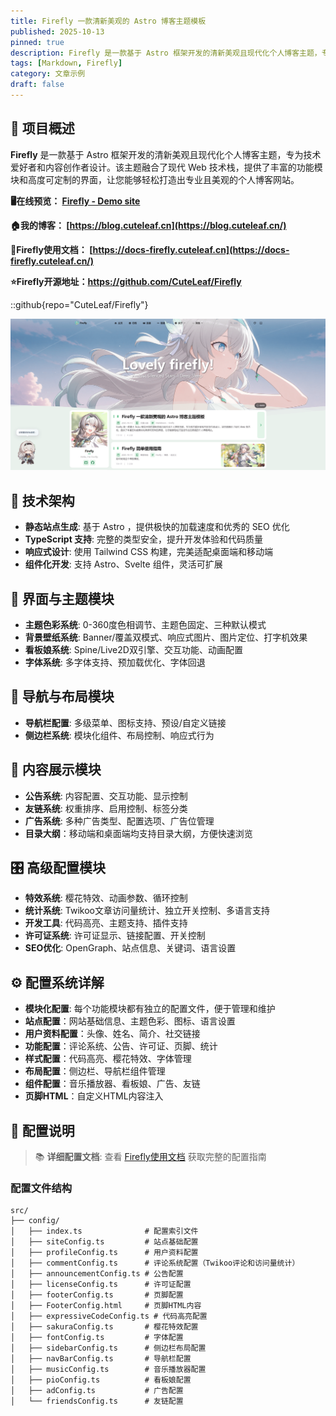 ```yaml
---
title: Firefly 一款清新美观的 Astro 博客主题模板
published: 2025-10-13
pinned: true
description: Firefly 是一款基于 Astro 框架开发的清新美观且现代化个人博客主题，专为技术爱好者和内容创作者设计。该主题融合了现代 Web 技术栈，提供了丰富的功能模块和高度可定制的界面，让您能够轻松打造出专业且美观的个人博客网站。
tags: [Markdown, Firefly]
category: 文章示例
draft: false
---
```


## 🌟 项目概述

**Firefly** 是一款基于 Astro 框架开发的清新美观且现代化个人博客主题，专为技术爱好者和内容创作者设计。该主题融合了现代 Web 技术栈，提供了丰富的功能模块和高度可定制的界面，让您能够轻松打造出专业且美观的个人博客网站。




**🖥️在线预览： [Firefly - Demo site](https://demo-firefly.netlify.app/)**

**🏠我的博客： [https://blog.cuteleaf.cn](https://blog.cuteleaf.cn/)**

**📝Firefly使用文档： [https://docs-firefly.cuteleaf.cn](https://docs-firefly.cuteleaf.cn/)**

**⭐Firefly开源地址：https://github.com/CuteLeaf/Firefly** 

::github{repo="CuteLeaf/Firefly"}

<img src="/assets/images/firefly.png" />


## 🚀 技术架构

- **静态站点生成**: 基于 Astro ，提供极快的加载速度和优秀的 SEO 优化
- **TypeScript 支持**: 完整的类型安全，提升开发体验和代码质量
- **响应式设计**: 使用 Tailwind CSS 构建，完美适配桌面端和移动端
- **组件化开发**: 支持 Astro、Svelte 组件，灵活可扩展


## 🎨 界面与主题模块

- **主题色彩系统**: 0-360度色相调节、主题色固定、三种默认模式
- **背景壁纸系统**: Banner/覆盖双模式、响应式图片、图片定位、打字机效果
- **看板娘系统**: Spine/Live2D双引擎、交互功能、动画配置
- **字体系统**: 多字体支持、预加载优化、字体回退

## 🧭 导航与布局模块

- **导航栏配置**: 多级菜单、图标支持、预设/自定义链接
- **侧边栏系统**: 模块化组件、布局控制、响应式行为

## 📢 内容展示模块

- **公告系统**: 内容配置、交互功能、显示控制
- **友链系统**: 权重排序、启用控制、标签分类
- **广告系统**: 多种广告类型、配置选项、广告位管理
- **目录大纲**：移动端和桌面端均支持目录大纲，方便快速浏览

## 🎛️ 高级配置模块

- **特效系统**: 樱花特效、动画参数、循环控制
- **统计系统**: Twikoo文章访问量统计、独立开关控制、多语言支持
- **开发工具**: 代码高亮、主题支持、插件支持
- **许可证系统**: 许可证显示、链接配置、开关控制
- **SEO优化**: OpenGraph、站点信息、关键词、语言设置

## ⚙️ 配置系统详解

- **模块化配置**: 每个功能模块都有独立的配置文件，便于管理和维护
- **站点配置**：网站基础信息、主题色彩、图标、语言设置
- **用户资料配置**：头像、姓名、简介、社交链接
- **功能配置**：评论系统、公告、许可证、页脚、统计
- **样式配置**：代码高亮、樱花特效、字体管理
- **布局配置**：侧边栏、导航栏组件管理
- **组件配置**：音乐播放器、看板娘、广告、友链
- **页脚HTML**：自定义HTML内容注入


## 📖 配置说明

> 📚 **详细配置文档**: 查看 [Firefly使用文档](https://docs-firefly.cuteleaf.cn/) 获取完整的配置指南

### 配置文件结构

```
src/
├── config/
│   ├── index.ts              # 配置索引文件
│   ├── siteConfig.ts         # 站点基础配置
│   ├── profileConfig.ts      # 用户资料配置
│   ├── commentConfig.ts      # 评论系统配置（Twikoo评论和访问量统计）
│   ├── announcementConfig.ts # 公告配置
│   ├── licenseConfig.ts      # 许可证配置
│   ├── footerConfig.ts       # 页脚配置
│   ├── FooterConfig.html     # 页脚HTML内容
│   ├── expressiveCodeConfig.ts # 代码高亮配置
│   ├── sakuraConfig.ts       # 樱花特效配置
│   ├── fontConfig.ts         # 字体配置
│   ├── sidebarConfig.ts      # 侧边栏布局配置
│   ├── navBarConfig.ts       # 导航栏配置
│   ├── musicConfig.ts        # 音乐播放器配置
│   ├── pioConfig.ts          # 看板娘配置
│   ├── adConfig.ts           # 广告配置
│   └── friendsConfig.ts      # 友链配置
```
